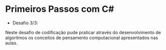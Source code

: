 # Primeiros Passos com C#

- Desafio 3/3:

Neste desafio de codificação pude praticar através do desenvolvimento de algoritmos os conceitos de pensamento computacional apresentados nas aulas.
